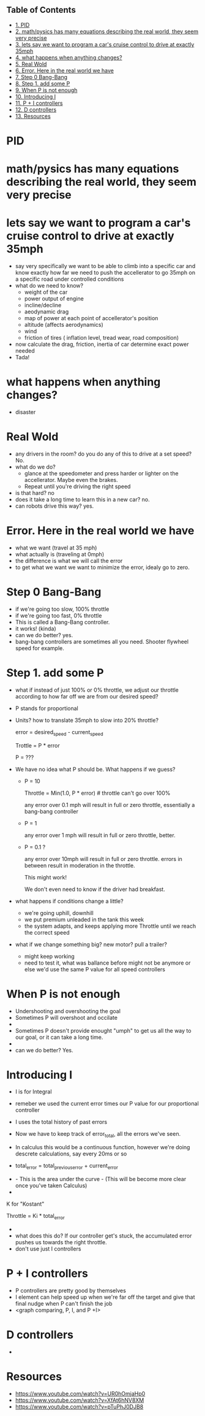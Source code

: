 <div id="table-of-contents">
<h2>Table of Contents</h2>
<div id="text-table-of-contents">
<ul>
<li><a href="#sec-1">1. PID</a></li>
<li><a href="#sec-2">2. math/pysics has many equations describing the real world, they seem very precise</a></li>
<li><a href="#sec-3">3. lets say we want to program a car's cruise control to drive at exactly 35mph</a></li>
<li><a href="#sec-4">4. what happens when anything changes?</a></li>
<li><a href="#sec-5">5. Real Wold</a></li>
<li><a href="#sec-6">6. Error. Here in the real world we have</a></li>
<li><a href="#sec-7">7. Step 0 Bang-Bang</a></li>
<li><a href="#sec-8">8. Step 1.  add some P</a></li>
<li><a href="#sec-9">9. When P is not enough</a></li>
<li><a href="#sec-10">10. Introducing I</a></li>
<li><a href="#sec-11">11. P + I controllers</a></li>
<li><a href="#sec-12">12. D controllers</a></li>
<li><a href="#sec-13">13. Resources</a></li>
</ul>
</div>
</div>

# PID<a id="sec-1" name="sec-1"></a>

# math/pysics has many equations describing the real world, they seem very precise<a id="sec-2" name="sec-2"></a>

# lets say we want to program a car's cruise control to drive at exactly 35mph<a id="sec-3" name="sec-3"></a>

-   say very specifically we want to be able to climb into a specific car and know exactly how far we need to push the accellerator to go 35mph on a specific road under controlled conditions
-   what do we need to know?
    -   weight of the car
    -   power output of engine
    -   incline/decline
    -   aeodynamic drag
    -   map of power at each point of accellerator's position
    -   altitude (affects aerodynamics)
    -   wind
    -   friction of tires ( inflation level, tread wear, road composition)
-   now calculate the drag, friction, inertia of car determine exact power needed
-   Tada!

# what happens when anything changes?<a id="sec-4" name="sec-4"></a>

-   disaster

# Real Wold<a id="sec-5" name="sec-5"></a>

-   any drivers in the room? do you do any of this to drive at a set speed? No.
-   what do we do?
    -   glance at the speedometer and press harder or lighter on the accellerator. Maybe even the brakes.
    -   Repeat until you're driving the right speed
-   is that hard? no
-   does it take a long time to learn this in a new car? no.
-   can robots drive this way? yes.

# Error. Here in the real world we have<a id="sec-6" name="sec-6"></a>

-   what we want (travel at 35 mph)
-   what actually is  (traveling at 0mph)
-   the difference is what we will call the error
-   to get what we want we want to minimize the error, idealy go to zero.

# Step 0 Bang-Bang<a id="sec-7" name="sec-7"></a>

-   if we're going too slow, 100% throttle
-   if we're going too fast, 0% throttle
-   This is called a Bang-Bang controller.
-   it works!  (kinda)
-   can we do better? yes.
-   bang-bang controllers are sometimes all you need. Shooter flywheel speed for example.

# Step 1.  add some P<a id="sec-8" name="sec-8"></a>

-   what if instead of just 100% or 0% throttle, we adjust our
    throttle according to how far off we are from our desired speed?
-   P stands for proportional
-   Units?   how to translate 35mph to slow into 20% throttle?
    
    error = desired<sub>speed</sub> - current<sub>speed</sub>
    
    Trottle = P \* error
    
    P = ???

-   We have no idea what P should be. What happens if we guess? 
    -   P = 10  
        
        Throttle = Min(1.0, P \* error)    # throttle can't go over 100%
        
        any error over 0.1 mph will result in full or zero throttle, essentially a bang-bang controller
    
    -   P = 1
        
        any error over 1 mph will result in full or zero throttle, better.
    
    -   P = 0.1 ? 
        
        any error over 10mph will result in full or zero throttle.
        errors in between result in moderation in the throttle.
        
        This might work!
        
        We don't even need to know if the driver had breakfast.

-   what happens if conditions change a little?
    -   we're going uphill, downhill
    -   we put premium unleaded in the tank this week
    -   the system adapts, and keeps applying more Throttle until we reach the correct speed
-   what if we change something big? new motor? pull a trailer?
    -   might keep working
    -   need to test it, what was ballance before might not be anymore
        or else we'd use the same P value for all speed controllers

# When P is not enough<a id="sec-9" name="sec-9"></a>

-   Undershooting and overshooting the goal
-   Sometimes P will overshoot and occilate
-   <graph>
-   Sometimes P doesn't provide enought "umph" to get us all the way to our goal, or it can take a long time.
-   <graph>
-   can we do better? Yes.

# Introducing I<a id="sec-10" name="sec-10"></a>

-   I is for Integral
-   remeber we used the current error times our P value for our proportional controller
-   I uses the total history of past errors
-   Now we have to keep track of error<sub>total</sub>, all the errors we've seen.
-   In calculus this would be a continuous function, however we're doing descrete calculations, say every 20ms or so

-   total<sub>error</sub> = total<sub>previous</sub><sub>error</sub> + current<sub>error</sub>

-   <graph>  
    -   This is the area under the curve
    -   (This will be become more clear once you've taken Calculus)
-   <graph with negative error>

K for "Kostant"

Throttle = Ki \* total<sub>error</sub>

-   <graph>
-   what does this do? If our controller get's stuck, the accumulated error pushes us towards the right throttle.
-   don't use just I controllers

# P + I controllers<a id="sec-11" name="sec-11"></a>

-   P controllers are pretty good by themselves
-   I element can help speed up when we're far off the target and give that final nudge when P can't finish the job
-   <graph comparing, P, I, and P +I>

# D controllers<a id="sec-12" name="sec-12"></a>

-   

# Resources<a id="sec-13" name="sec-13"></a>

-   <https://www.youtube.com/watch?v=UR0hOmjaHp0>
-   <https://www.youtube.com/watch?v=XfAt6hNV8XM>
-   <https://www.youtube.com/watch?v=pTuPhJ0DJB8>
